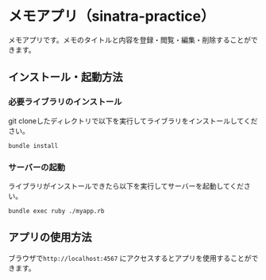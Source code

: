 # メモアプリ（sinatra-practice）
メモアプリです。メモのタイトルと内容を登録・閲覧・編集・削除することができます。

## インストール・起動方法
### 必要ライブラリのインストール
git cloneしたディレクトリで以下を実行してライブラリをインストールしてください。
```
bundle install
```
### サーバーの起動
ライブラリがインストールできたら以下を実行してサーバーを起動してください。
```
bundle exec ruby ./myapp.rb
```
## アプリの使用方法
ブラウザで`http://localhost:4567` にアクセスするとアプリを使用することができます。
